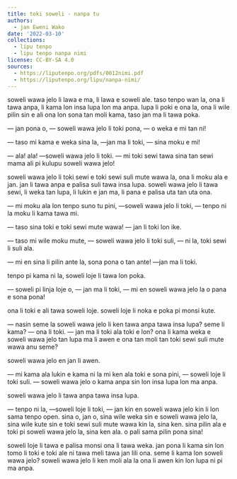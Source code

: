 ```yaml
---
title: toki soweli - nanpa tu
authors:
  - jan Eweni Wako
date: '2022-03-10'
collections:
  - lipu tenpo
  - lipu tenpo nanpa nimi
license: CC-BY-SA 4.0
sources:
  - https://liputenpo.org/pdfs/0012nimi.pdf
  - https://liputenpo.org/lipu/nanpa-nimi/
---
```


soweli wawa jelo li lawa e ma, li lawa e soweli ale. taso tenpo wan la, ona li tawa anpa, li kama lon insa lupa lon ma anpa. lupa li poki e ona la, ona li wile pilin sin e ali ona lon sona tan moli kama, taso jan ma li tawa poka.

— jan pona o, — soweli wawa jelo li toki pona, — o weka e mi tan ni!

— taso mi kama e weka sina la, —jan ma li toki, — sina moku e mi!

— ala! ala! —soweli wawa jelo li toki. — mi toki sewi tawa sina tan sewi mama ali pi kulupu soweli wawa jelo!

soweli wawa jelo li toki sewi e toki sewi suli mute wawa la, ona li moku ala e jan. jan li tawa anpa e palisa suli tawa insa lupa. soweli wawa jelo li tawa sewi, li weka tan lupa, li lukin e jan ma, li pana e palisa uta tan uta ona.

— mi moku ala lon tenpo suno tu pini, —soweli wawa jelo li toki, — tenpo ni la moku li kama tawa mi.

— taso sina toki e toki sewi mute wawa! — jan li toki lon ike.

— taso mi wile moku mute, — soweli wawa jelo li toki suli, — ni la, toki sewi li suli ala.

— mi en sina li pilin ante la, sona pona o tan ante! —jan ma li toki.

tenpo pi kama ni la, soweli loje li tawa lon poka.

— soweli pi linja loje o, — jan ma li toki, — mi en soweli wawa jelo la o pana e sona pona!

ona li toki e ali tawa soweli loje. soweli loje li noka e poka pi monsi kute.

— nasin seme la soweli wawa jelo li ken tawa anpa tawa insa lupa? seme li kama? — ona li toki. — jan ma li toki ala toki e lon? ona li kama weka e soweli wawa jelo tan lupa ma li awen e ona tan moli tan toki sewi suli mute wawa anu seme?

soweli wawa jelo en jan li awen.

— mi kama ala lukin e kama ni la mi ken ala toki e sona pini, — soweli loje li toki suli. — soweli wawa jelo o kama anpa sin lon insa lupa lon ma anpa.

soweli wawa jelo li tawa anpa tawa insa lupa.

— tenpo ni la, —soweli loje li toki, — jan kin en soweli wawa jelo kin li lon sama tenpo open. sina o, jan o, sina wile weka sin e soweli wawa jelo la, sina wile kute sin e toki sewi suli mute wawa kin la, sina ken. sina pilin ala e toki pi soweli wawa jelo la, sina ken ala. o pali sama pilin pona sina!

soweli loje li tawa e palisa monsi ona li tawa weka. jan pona li kama sin lon tomo li toki e toki ale ni tawa meli tawa jan lili ona. seme li kama lon soweli wawa jelo? soweli wawa jelo li ken moli ala la ona li awen kin lon lupa ni pi ma anpa.